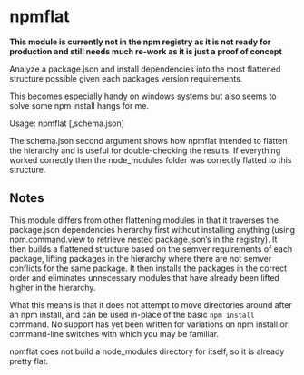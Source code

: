 ﻿npmflat
========

__This module is currently not in the npm registry as it is not ready for production and still needs much re-work as it is just a proof of concept__

Analyze a package.json and install dependencies into the most flattened structure possible given each packages version requirements.

This becomes especially handy on windows systems but also seems to solve some npm install hangs for me.

Usage: npmflat [,schema.json]

The schema.json second argument shows how npmflat intended to flatten the hierarchy and is useful for double-checking the results. If everything worked correctly then the node_modules folder was correctly flatted to this structure.

## Notes

This module differs from other flattening modules in that it traverses the package.json dependencies hierarchy first without installing anything (using npm.command.view to retrieve nested package.json’s in the registry). It then builds a flattened structure based on the semver requirements of each package, lifting packages in the hierarchy where there are not semver conflicts for the same package. It then installs the packages in the correct order and eliminates unnecessary modules that have already been lifted higher in the hierarchy.

What this means is that it does not attempt to move directories around after an npm install, and can be used in-place of the basic `npm install` command. No support has yet been written for variations on npm install or command-line switches with which you may be familiar.

npmflat does not build a node_modules directory for itself, so it is already pretty flat.

